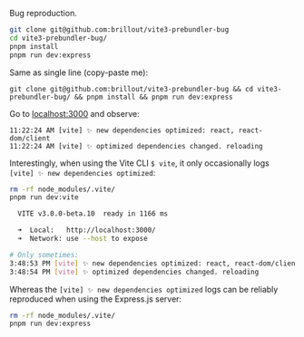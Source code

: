 Bug reproduction.

```bash
git clone git@github.com:brillout/vite3-prebundler-bug
cd vite3-prebundler-bug/
pnpm install
pnpm run dev:express
```

Same as single line (copy-paste me):

```shell
git clone git@github.com:brillout/vite3-prebundler-bug && cd vite3-prebundler-bug/ && pnpm install && pnpm run dev:express
```

Go to [localhost:3000](http://localhost:3000) and observe:

```
11:22:24 AM [vite] ✨ new dependencies optimized: react, react-dom/client
11:22:24 AM [vite] ✨ optimized dependencies changed. reloading
```

Interestingly, when using the Vite CLI `$ vite`, it only occasionally logs `[vite] ✨ new dependencies optimized`:

```bash
rm -rf node_modules/.vite/
pnpm run dev:vite

  VITE v3.0.0-beta.10  ready in 1166 ms

  ➜  Local:   http://localhost:3000/
  ➜  Network: use --host to expose

# Only sometimes:
3:48:53 PM [vite] ✨ new dependencies optimized: react, react-dom/client
3:48:54 PM [vite] ✨ optimized dependencies changed. reloading
```

Whereas the `[vite] ✨ new dependencies optimized` logs can be reliably reproduced when using the Express.js server:

```bash
rm -rf node_modules/.vite/
pnpm run dev:express
```

